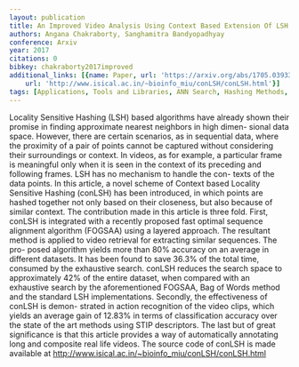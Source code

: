 ```yaml
---
layout: publication
title: An Improved Video Analysis Using Context Based Extension Of LSH
authors: Angana Chakraborty, Sanghamitra Bandyopadhyay
conference: Arxiv
year: 2017
citations: 0
bibkey: chakraborty2017improved
additional_links: [{name: Paper, url: 'https://arxiv.org/abs/1705.03933'}, {name: Code,
    url: 'http://www.isical.ac.in/~bioinfo_miu/conLSH/conLSH.html'}]
tags: [Applications, Tools and Libraries, ANN Search, Hashing Methods, Has Code]
---
```

Locality Sensitive Hashing (LSH) based algorithms have already shown their
promise in finding approximate nearest neighbors in high dimen- sional data
space. However, there are certain scenarios, as in sequential data, where the
proximity of a pair of points cannot be captured without considering their
surroundings or context. In videos, as for example, a particular frame is
meaningful only when it is seen in the context of its preceding and following
frames. LSH has no mechanism to handle the con- texts of the data points. In
this article, a novel scheme of Context based Locality Sensitive Hashing
(conLSH) has been introduced, in which points are hashed together not only
based on their closeness, but also because of similar context. The contribution
made in this article is three fold. First, conLSH is integrated with a recently
proposed fast optimal sequence alignment algorithm (FOGSAA) using a layered
approach. The resultant method is applied to video retrieval for extracting
similar sequences. The pro- posed algorithm yields more than 80% accuracy on an
average in different datasets. It has been found to save 36.3% of the total
time, consumed by the exhaustive search. conLSH reduces the search space to
approximately 42% of the entire dataset, when compared with an exhaustive
search by the aforementioned FOGSAA, Bag of Words method and the standard LSH
implementations. Secondly, the effectiveness of conLSH is demon- strated in
action recognition of the video clips, which yields an average gain of 12.83%
in terms of classification accuracy over the state of the art methods using
STIP descriptors. The last but of great significance is that this article
provides a way of automatically annotating long and composite real life videos.
The source code of conLSH is made available at
http://www.isical.ac.in/~bioinfo_miu/conLSH/conLSH.html